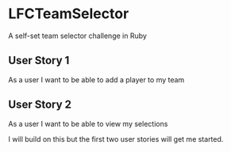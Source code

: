 # LFCTeamSelector
A self-set team selector challenge in Ruby

## User Story 1
As a user I want to be able to add a player to my team

## User Story 2
As a user I want to be able to view my selections

I will build on this but the first two user stories will get me started.
